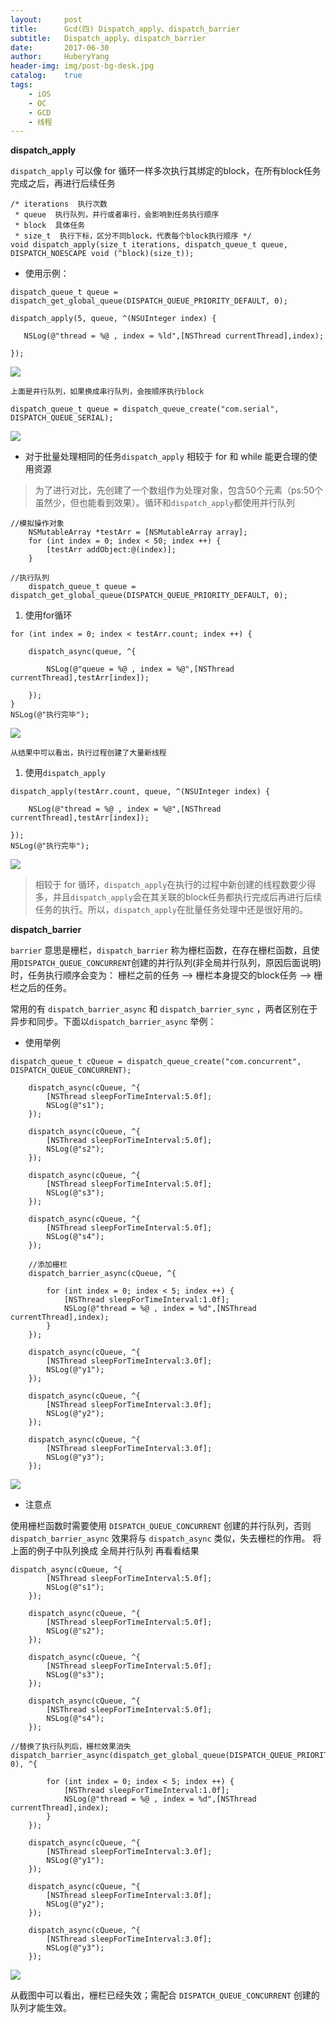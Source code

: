 ```yaml
--- 
layout:     post                      
title:      Gcd(四) Dispatch_apply、dispatch_barrier
subtitle:   Dispatch_apply、dispatch_barrier
date:       2017-06-30                 
author:     HuberyYang                
header-img: img/post-bg-desk.jpg  
catalog:    true                     
tags:                             
    - iOS
    - OC
    - GCD
    - 线程
---
```



**dispatch_apply**

`dispatch_apply` 可以像 for 循环一样多次执行其绑定的block，在所有block任务完成之后，再进行后续任务

```
/* iterations  执行次数
 * queue  执行队列，并行或者串行，会影响到任务执行顺序
 * block  具体任务
 * size_t  执行下标，区分不同block，代表每个block执行顺序 */
void dispatch_apply(size_t iterations, dispatch_queue_t queue, DISPATCH_NOESCAPE void (^block)(size_t));
```

* 使用示例：

```
dispatch_queue_t queue = dispatch_get_global_queue(DISPATCH_QUEUE_PRIORITY_DEFAULT, 0);

dispatch_apply(5, queue, ^(NSUInteger index) {

   NSLog(@"thread = %@ , index = %ld",[NSThread currentThread],index);

});
```

![](http://upload-images.jianshu.io/upload_images/2475558-40f37b251ba49e03?imageMogr2/auto-orient/strip%7CimageView2/2/w/1240)

    上面是并行队列，如果换成串行队列，会按顺序执行block

```
dispatch_queue_t queue = dispatch_queue_create("com.serial", DISPATCH_QUEUE_SERIAL);
```

![](http://upload-images.jianshu.io/upload_images/2475558-f4361745e2d88372?imageMogr2/auto-orient/strip%7CimageView2/2/w/1240)

* 对于批量处理相同的任务`dispatch_apply` 相较于 for 和 while 能更合理的使用资源

> 为了进行对比，先创建了一个数组作为处理对象，包含50个元素（ps:50个虽然少，但也能看到效果）。循环和`dispatch_apply`都使用并行队列

```
//模拟操作对象
    NSMutableArray *testArr = [NSMutableArray array];
    for (int index = 0; index < 50; index ++) {
        [testArr addObject:@(index)];
    }

//执行队列
    dispatch_queue_t queue = dispatch_get_global_queue(DISPATCH_QUEUE_PRIORITY_DEFAULT, 0);
```

1.  使用for循环

```
for (int index = 0; index < testArr.count; index ++) {

    dispatch_async(queue, ^{

        NSLog(@"queue = %@ , index = %@",[NSThread currentThread],testArr[index]);

    });
}
NSLog(@"执行完毕");
```

![](http://upload-images.jianshu.io/upload_images/2475558-591bf1d205611708?imageMogr2/auto-orient/strip%7CimageView2/2/w/1240)

    从结果中可以看出，执行过程创建了大量新线程

1.  使用`dispatch_apply`

```
dispatch_apply(testArr.count, queue, ^(NSUInteger index) {

    NSLog(@"thread = %@ , index = %@",[NSThread currentThread],testArr[index]);

});
NSLog(@"执行完毕");
```
![](http://upload-images.jianshu.io/upload_images/2475558-5bd4623e713c06c0?imageMogr2/auto-orient/strip%7CimageView2/2/w/1240)

> 相较于 for 循环，`dispatch_apply`在执行的过程中新创建的线程数要少得多，并且`dispatch_apply`会在其关联的block任务都执行完成后再进行后续任务的执行。所以，`dispatch_apply`在批量任务处理中还是很好用的。

**dispatch_barrier**

`barrier` 意思是栅栏，`dispatch_barrier` 称为栅栏函数，在存在栅栏函数，且使用`DISPATCH_QUEUE_CONCURRENT`创建的并行队列(非全局并行队列，原因后面说明)时，任务执行顺序会变为： 栅栏之前的任务 —-> 栅栏本身提交的block任务 —-> 栅栏之后的任务。

常用的有 `dispatch_barrier_async` 和 `dispatch_barrier_sync` ，两者区别在于异步和同步。下面以`dispatch_barrier_async` 举例：

* 使用举例

```
dispatch_queue_t cQueue = dispatch_queue_create("com.concurrent", DISPATCH_QUEUE_CONCURRENT);

    dispatch_async(cQueue, ^{
        [NSThread sleepForTimeInterval:5.0f];
        NSLog(@"s1");
    });

    dispatch_async(cQueue, ^{
        [NSThread sleepForTimeInterval:5.0f];
        NSLog(@"s2");
    });

    dispatch_async(cQueue, ^{
        [NSThread sleepForTimeInterval:5.0f];
        NSLog(@"s3");
    });

    dispatch_async(cQueue, ^{
        [NSThread sleepForTimeInterval:5.0f];
        NSLog(@"s4");
    });

    //添加栅栏
    dispatch_barrier_async(cQueue, ^{

        for (int index = 0; index < 5; index ++) {
            [NSThread sleepForTimeInterval:1.0f];
            NSLog(@"thread = %@ , index = %d",[NSThread currentThread],index);
        }
    });

    dispatch_async(cQueue, ^{
        [NSThread sleepForTimeInterval:3.0f];
        NSLog(@"y1");
    });

    dispatch_async(cQueue, ^{
        [NSThread sleepForTimeInterval:3.0f];
        NSLog(@"y2");
    });

    dispatch_async(cQueue, ^{
        [NSThread sleepForTimeInterval:3.0f];
        NSLog(@"y3");
    });
```

![](http://upload-images.jianshu.io/upload_images/2475558-a76ba886ed930aed?imageMogr2/auto-orient/strip%7CimageView2/2/w/1240)

* 注意点

使用栅栏函数时需要使用 `DISPATCH_QUEUE_CONCURRENT` 创建的并行队列，否则 `dispatch_barrier_async` 效果将与 `dispatch_async` 类似，失去栅栏的作用。
将上面的例子中队列换成 全局并行队列 再看看结果

```
dispatch_async(cQueue, ^{
        [NSThread sleepForTimeInterval:5.0f];
        NSLog(@"s1");
    });

    dispatch_async(cQueue, ^{
        [NSThread sleepForTimeInterval:5.0f];
        NSLog(@"s2");
    });

    dispatch_async(cQueue, ^{
        [NSThread sleepForTimeInterval:5.0f];
        NSLog(@"s3");
    });

    dispatch_async(cQueue, ^{
        [NSThread sleepForTimeInterval:5.0f];
        NSLog(@"s4");
    });

//替换了执行队列后，栅栏效果消失    
dispatch_barrier_async(dispatch_get_global_queue(DISPATCH_QUEUE_PRIORITY_DEFAULT, 0), ^{

        for (int index = 0; index < 5; index ++) {
            [NSThread sleepForTimeInterval:1.0f];
            NSLog(@"thread = %@ , index = %d",[NSThread currentThread],index);
        }
    });

    dispatch_async(cQueue, ^{
        [NSThread sleepForTimeInterval:3.0f];
        NSLog(@"y1");
    });

    dispatch_async(cQueue, ^{
        [NSThread sleepForTimeInterval:3.0f];
        NSLog(@"y2");
    });

    dispatch_async(cQueue, ^{
        [NSThread sleepForTimeInterval:3.0f];
        NSLog(@"y3");
    });
```

![](http://upload-images.jianshu.io/upload_images/2475558-5922ecf91e31ba00?imageMogr2/auto-orient/strip%7CimageView2/2/w/1240)

从截图中可以看出，栅栏已经失效；需配合 `DISPATCH_QUEUE_CONCURRENT` 创建的队列才能生效。
